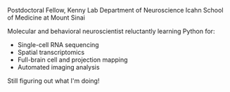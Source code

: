 Postdoctoral Fellow, Kenny Lab
Department of Neuroscience
Icahn School of Medicine at Mount Sinai

Molecular and behavioral neuroscientist reluctantly learning Python for:
- Single-cell RNA sequencing 
- Spatial transcriptomics 
- Full-brain cell and projection mapping
- Automated imaging analysis
    
Still figuring out what I'm doing!
